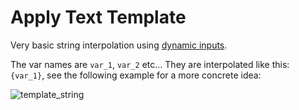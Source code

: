 # Apply Text Template

Very basic string interpolation using [dynamic inputs](web-dynamic-inputs).

The var names are `var_1`, `var_2` etc... They are interpolated like this: `{var_1}`, see the following example for a more concrete idea:

![template_string](https://github.com/melMass/comfy_mtb/assets/7041726/abf8d63e-87f6-426a-adcc-514b85daeb5c)
